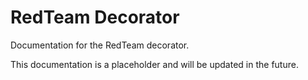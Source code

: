 # RedTeam Decorator

Documentation for the RedTeam decorator.

This documentation is a placeholder and will be updated in the future.

